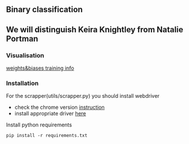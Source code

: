 ## Binary classification
## We will distinguish Keira Knightley from Natalie Portman

### Visualisation

[weights&biases training info](https://wandb.ai/alexslav1999/Keira_Natalie_classification?workspace=user-alexslav1999)

### Installation

For the scrapper(utils/scrapper.py) you should install webdriver
- check the chrome version [instruction](https://www.businessinsider.com/what-version-of-google-chrome-do-i-have)
- install appropriate driver [here](https://sites.google.com/a/chromium.org/chromedriver/downloads)

Install python requirements

``` pip install -r requirements.txt ```
